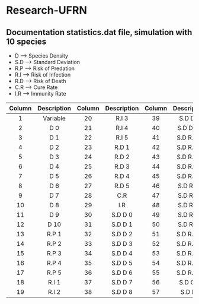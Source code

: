 # Research-UFRN

## Documentation statistics.dat file, simulation with 10 species 

* D   --> Species Density
* S.D --> Standard Deviation
* R.P --> Risk of Predation
* R.I --> Risk of Infection
* R.D --> Risk of Death
* C.R --> Cure Rate
* I.R --> Immunity Rate 

Column | Description | Column | Description | Column | Description
:----: |   :----:    | :----: |   :----:    | :----: |   :----:   
  1    | Variable    |   20   | R.I 3       |   39   | S.D D 9
  2    | D 0         |   21   | R.I 4       |   40   | S.D D 10
  3    | D 1         |   22   | R.I 5       |   41   | S.D R.P 1
  4    | D 2         |   23   | R.D 1       |   42   | S.D R.P 2
  5    | D 3         |   24   | R.D 2       |   43   | S.D R.P 3
  6    | D 4         |   25   | R.D 3       |   44   | S.D R.P 4
  7    | D 5         |   26   | R.D 4       |   45   | S.D R.P 5
  8    | D 6         |   27   | R.D 5       |   46   | S.D R.I 1
  9    | D 7         |   28   | C.R         |   47   | S.D R.I 2
  10   | D 8         |   29   | I.R         |   48   | S.D R.I 3
  11   | D 9         |   30   | S.D D 0     |   49   | S.D R.I 4
  12   | D 10        |   31   | S.D D 1     |   50   | S.D R.I 5
  13   | R.P 1       |   32   | S.D D 2     |   51   | S.D R.D 1
  14   | R.P 2       |   33   | S.D D 3     |   52   | S.D R.D 2
  15   | R.P 3       |   34   | S.D D 4     |   53   | S.D R.D 3
  16   | R.P 4       |   35   | S.D D 5     |   54   | S.D R.D 4
  17   | R.P 5       |   36   | S.D D 6     |   55   | S.D R.D 5
  18   | R.I 1       |   37   | S.D D 7     |   56   | S.D C.R
  19   | R.I 2       |   38   | S.D D 8     |   57   | S.D I.R
